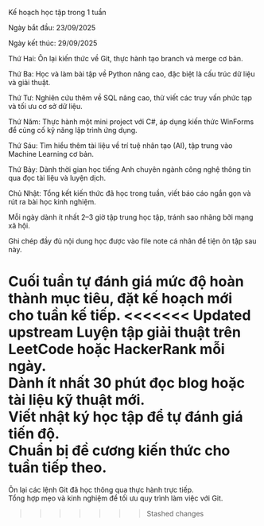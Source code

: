 Kế hoạch học tập trong 1 tuần

Ngày bắt đầu: 23/09/2025

Ngày kết thúc: 29/09/2025

Thứ Hai: Ôn lại kiến thức về Git, thực hành tạo branch và merge cơ bản.

Thứ Ba: Học và làm bài tập về Python nâng cao, đặc biệt là cấu trúc dữ liệu và giải thuật.

Thứ Tư: Nghiên cứu thêm về SQL nâng cao, thử viết các truy vấn phức tạp và tối ưu cơ sở dữ liệu.

Thứ Năm: Thực hành một mini project với C#, áp dụng kiến thức WinForms để củng cố kỹ năng lập trình ứng dụng.

Thứ Sáu: Tìm hiểu thêm tài liệu về trí tuệ nhân tạo (AI), tập trung vào Machine Learning cơ bản.

Thứ Bảy: Dành thời gian học tiếng Anh chuyên ngành công nghệ thông tin qua đọc tài liệu và luyện dịch.

Chủ Nhật: Tổng kết kiến thức đã học trong tuần, viết báo cáo ngắn gọn và rút ra bài học kinh nghiệm.

Mỗi ngày dành ít nhất 2–3 giờ tập trung học tập, tránh sao nhãng bởi mạng xã hội.

Ghi chép đầy đủ nội dung học được vào file note cá nhân để tiện ôn tập sau này.

Cuối tuần tự đánh giá mức độ hoàn thành mục tiêu, đặt kế hoạch mới cho tuần kế tiếp.
<<<<<<< Updated upstream
 Luyện tập giải thuật trên LeetCode hoặc HackerRank mỗi ngày.  
Dành ít nhất 30 phút đọc blog hoặc tài liệu kỹ thuật mới.  
 Viết nhật ký học tập để tự đánh giá tiến độ.  
 Chuẩn bị đề cương kiến thức cho tuần tiếp theo.  
=======
 Ôn lại các lệnh Git đã học thông qua thực hành trực tiếp.  
Tổng hợp mẹo và kinh nghiệm để tối ưu quy trình làm việc với Git.  
>>>>>>> Stashed changes
